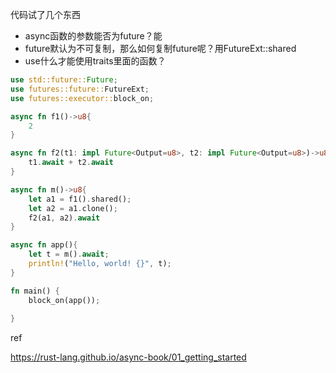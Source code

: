 代码试了几个东西

- async函数的参数能否为future？能
- future默认为不可复制，那么如何复制future呢？用FutureExt::shared
- use什么才能使用traits里面的函数？

```rust
use std::future::Future;
use futures::future::FutureExt;
use futures::executor::block_on;

async fn f1()->u8{
    2
}

async fn f2(t1: impl Future<Output=u8>, t2: impl Future<Output=u8>)->u8{
    t1.await + t2.await
}

async fn m()->u8{
    let a1 = f1().shared();
    let a2 = a1.clone();
    f2(a1, a2).await
}

async fn app(){
    let t = m().await;
    println!("Hello, world! {}", t);
}

fn main() {
    block_on(app());
    
}
```



ref

https://rust-lang.github.io/async-book/01_getting_started

